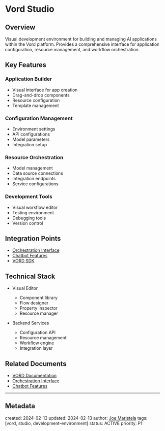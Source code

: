 # Vord Studio

## Overview
Visual development environment for building and managing AI applications within the Vord platform. Provides a comprehensive interface for application configuration, resource management, and workflow orchestration.

## Key Features

### Application Builder
- Visual interface for app creation
- Drag-and-drop components
- Resource configuration
- Template management

### Configuration Management
- Environment settings
- API configurations
- Model parameters
- Integration setup

### Resource Orchestration
- Model management
- Data source connections
- Integration endpoints
- Service configurations

### Development Tools
- Visual workflow editor
- Testing environment
- Debugging tools
- Version control

## Integration Points
- [Orchestration Interface](/NAMES_AND_TERMS/technologies/vord-orchestration.md)
- [Chatbot Features](/NAMES_AND_TERMS/technologies/vord-chatbot.md)
- [VORD SDK](/NAMES_AND_TERMS/technologies/vord.md)

## Technical Stack
- Visual Editor
  - Component library
  - Flow designer
  - Property inspector
  - Resource manager

- Backend Services
  - Configuration API
  - Resource management
  - Workflow engine
  - Integration layer

## Related Documents
- [VORD Documentation](/NAMES_AND_TERMS/technologies/vord-docs.md)
- [Orchestration Interface](/NAMES_AND_TERMS/technologies/vord-orchestration.md)
- [Chatbot Features](/NAMES_AND_TERMS/technologies/vord-chatbot.md)

---
## Metadata
created: 2024-02-13
updated: 2024-02-13
author: [Joe Maristela](/NAMES_AND_TERMS/people/joe-maristela.md)
tags: [vord, studio, development-environment]
status: ACTIVE
priority: P1